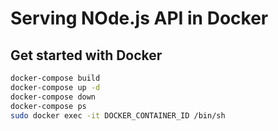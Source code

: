 # Serving NOde.js API in Docker

## Get started with Docker

```bash
docker-compose build
docker-compose up -d
docker-compose down
docker-compose ps
sudo docker exec -it DOCKER_CONTAINER_ID /bin/sh 
```



